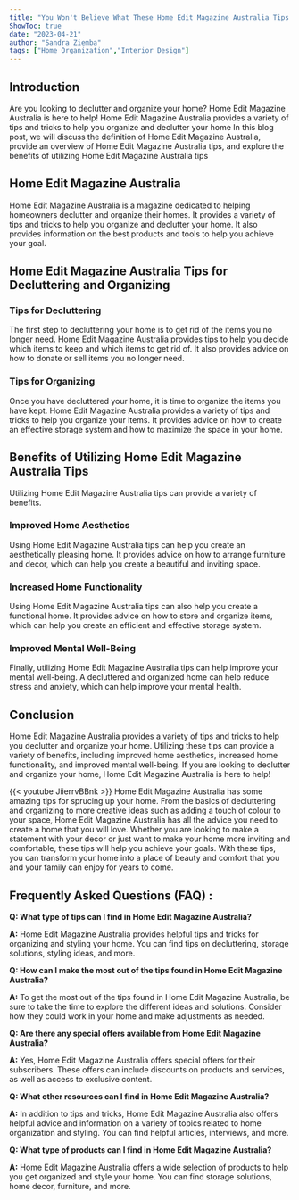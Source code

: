 ```yaml
---
title: "You Won't Believe What These Home Edit Magazine Australia Tips Can Do For Your Home!"
ShowToc: true 
date: "2023-04-21"
author: "Sandra Ziemba" 
tags: ["Home Organization","Interior Design"]
---
```

## Introduction 

Are you looking to declutter and organize your home? Home Edit Magazine Australia is here to help! Home Edit Magazine Australia provides a variety of tips and tricks to help you organize and declutter your home In this blog post, we will discuss the definition of Home Edit Magazine Australia, provide an overview of Home Edit Magazine Australia tips, and explore the benefits of utilizing Home Edit Magazine Australia tips 

## Home Edit Magazine Australia 

Home Edit Magazine Australia is a magazine dedicated to helping homeowners declutter and organize their homes. It provides a variety of tips and tricks to help you organize and declutter your home. It also provides information on the best products and tools to help you achieve your goal. 

## Home Edit Magazine Australia Tips for Decluttering and Organizing 

### Tips for Decluttering 

The first step to decluttering your home is to get rid of the items you no longer need. Home Edit Magazine Australia provides tips to help you decide which items to keep and which items to get rid of. It also provides advice on how to donate or sell items you no longer need. 

### Tips for Organizing 

Once you have decluttered your home, it is time to organize the items you have kept. Home Edit Magazine Australia provides a variety of tips and tricks to help you organize your items. It provides advice on how to create an effective storage system and how to maximize the space in your home. 

## Benefits of Utilizing Home Edit Magazine Australia Tips 

Utilizing Home Edit Magazine Australia tips can provide a variety of benefits. 

### Improved Home Aesthetics 

Using Home Edit Magazine Australia tips can help you create an aesthetically pleasing home. It provides advice on how to arrange furniture and decor, which can help you create a beautiful and inviting space. 

### Increased Home Functionality 

Using Home Edit Magazine Australia tips can also help you create a functional home. It provides advice on how to store and organize items, which can help you create an efficient and effective storage system. 

### Improved Mental Well-Being 

Finally, utilizing Home Edit Magazine Australia tips can help improve your mental well-being. A decluttered and organized home can help reduce stress and anxiety, which can help improve your mental health. 

## Conclusion 

Home Edit Magazine Australia provides a variety of tips and tricks to help you declutter and organize your home. Utilizing these tips can provide a variety of benefits, including improved home aesthetics, increased home functionality, and improved mental well-being. If you are looking to declutter and organize your home, Home Edit Magazine Australia is here to help!

{{< youtube JiierrvBBnk >}} 
Home Edit Magazine Australia has some amazing tips for sprucing up your home. From the basics of decluttering and organizing to more creative ideas such as adding a touch of colour to your space, Home Edit Magazine Australia has all the advice you need to create a home that you will love. Whether you are looking to make a statement with your decor or just want to make your home more inviting and comfortable, these tips will help you achieve your goals. With these tips, you can transform your home into a place of beauty and comfort that you and your family can enjoy for years to come.

## Frequently Asked Questions (FAQ) :
**Q: What type of tips can I find in Home Edit Magazine Australia?**

**A:** Home Edit Magazine Australia provides helpful tips and tricks for organizing and styling your home. You can find tips on decluttering, storage solutions, styling ideas, and more.

**Q: How can I make the most out of the tips found in Home Edit Magazine Australia?**

**A:** To get the most out of the tips found in Home Edit Magazine Australia, be sure to take the time to explore the different ideas and solutions. Consider how they could work in your home and make adjustments as needed.

**Q: Are there any special offers available from Home Edit Magazine Australia?**

**A:** Yes, Home Edit Magazine Australia offers special offers for their subscribers. These offers can include discounts on products and services, as well as access to exclusive content.

**Q: What other resources can I find in Home Edit Magazine Australia?**

**A:** In addition to tips and tricks, Home Edit Magazine Australia also offers helpful advice and information on a variety of topics related to home organization and styling. You can find helpful articles, interviews, and more.

**Q: What type of products can I find in Home Edit Magazine Australia?**

**A:** Home Edit Magazine Australia offers a wide selection of products to help you get organized and style your home. You can find storage solutions, home decor, furniture, and more.



